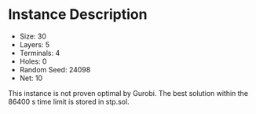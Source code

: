 # Instance Description

* Size: 30
* Layers: 5
* Terminals: 4
* Holes: 0
* Random Seed: 24098
* Net: 10

This instance is not proven optimal by Gurobi.
The best solution within the 86400 s time limit is stored in stp.sol.